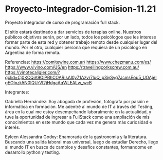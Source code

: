 # Proyecto-Integrador-Comision-11.21
Proyecto integrador de curso de programación full stack. 

El sitio estará destinado a dar servicios de terapias online. Nuestros públicos objetivos serán, por un lado, todos los psicólogos que les interese formar parte de esta red y obtener trabajo remoto desde cualquier lugar del mundo. Por el otro, cualquier persona que requiera de un psicólogo en Argentina de forma remota.

Referencias:
https://comitewine.com.ar/
https://www.chezmanu.com/es/
https://www.vivino.com/US/en
https://travellingcorkscrew.com.au/
https://vinotecaligier.com/?gclid=Cj0KCQiA9OiPBhCOARIsAI0y71Azvr7IuQ_p3iySyg7JcmsEou5_UOAjeIgEOlpzk5N0lQUrVl2jHdgaAqWLEALw_wcB

Integrantes:

Gabriella Hernández: Soy abogada de profesión, fotógrafa por pasión e informática en formación. Me adentré al mundo de IT a través del Testing, área en la cual me estoy desempeñando laboralmente en la actualidad, y tuve la oportunidad de ingresar a FullStack como una ampliación de mis conocimientos en este mundo que cada vez me genera más curiosidad e interés.

Eyleen Alessandra Godoy: Enamorada de la gastronomia y la literatura. Buscando una salida laboral mas universal, luego de estudiar Derecho, llego al mundo IT en busca de cambios y desafios constantes, formandome en desarrollo python y testing.
